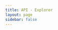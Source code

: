 ```yaml
---
title: API - Explorer
layout: page
sidebar: false
---
```


<script setup lang="ts">
import { useData, useRouter } from "vitepress";
import { watch, onMounted, onUnmounted } from "vue";

const data = useData();
const router = useRouter();

const thisPage = "/api/explorer";
const isBrowser = typeof window !== "undefined";

const origFetch = isBrowser ? window.fetch : undefined;

const scalarReloadReferences = "scalar:reload-references";
const scalarUpdateReferences = "scalar:update-references-config";

const config = {
  hideClientButton: true,
  hideDarkModeToggle: true,
  forceDarkModeState: data.isDark.value ? "dark" : "light",
  spec: {
    url: "https://api.cs2kz.org/docs/openapi.json",
  },
};

const safeURL = (href) => {
  try {
    const url = new URL(href);
    return url;
  } catch {
    return undefined;
  }
};

const patchFetch = () => {
  if (!isBrowser) {
    return;
  }

  window.fetch = (url, options) => {
    const u = safeURL(url);
    if (!u) {
      return origFetch(url, options);
    }

    if (u.origin !== "https://api.cs2kz.org") {
      return origFetch(url, options);
    }

    if (!u.pathname.startsWith("/auth")) {
      return origFetch(url, options);
    }

    options ??= {};
    options.credentials = "include";

    return origFetch(url, options);
  };
};

const restoreFetch = () => {
  if (!isBrowser) {
    return;
  }

  window.fetch = origFetch;
};

const updateConfig = () => {
  const ev = new CustomEvent(scalarUpdateReferences, {
    detail: {
      configuration: config
    },
  });

  document.dispatchEvent(ev);
  document.dispatchEvent(new Event(scalarReloadReferences));
};

const toggleScalarDark = (dark) => {
  if (!isBrowser) {
    return;
  }

  config.forceDarkModeState = dark ? "dark" : "light";
  return updateConfig();
};

onMounted(() => {
  if (!isBrowser) {
    return;
  }

  patchFetch();

  const container = document.getElementById("api-reference-container");

  const configEl = document.createElement("script");
  configEl.id = "api-reference";
  configEl.type = "application/json";
  configEl.dataset.configuration = JSON.stringify(config);

  const scriptEl = document.createElement("script");
  scriptEl.id = "scalar";
  scriptEl.src = "https://cdn.jsdelivr.net/npm/@scalar/api-reference@1.25.116";
  scriptEl.async = true;

  container.appendChild(configEl);
  container.appendChild(scriptEl);
});

onUnmounted(() => restoreFetch());

watch(
  () => data.isDark.value,
  (isDark) => toggleScalarDark(isDark),
);

router.onAfterRouteChange = (to) => {
  // Scalar mutates elements, so reload now to revert
  (to !== thisPage) && location.reload();
};
</script>

<div id="api-reference-container"></div>

<style>
.scalar-sidebar-toggle,
.scalar-sidebar-toggle > * {
  display: none !important;
  padding: 0 !important;
}

.references-navigation-list {
  top: calc(var(--refs-header-height) + var(--vp-nav-height)) !important;
  height: calc(100dvh - var(--refs-header-height) - var(--vp-nav-height)) !important;
}
</style>

